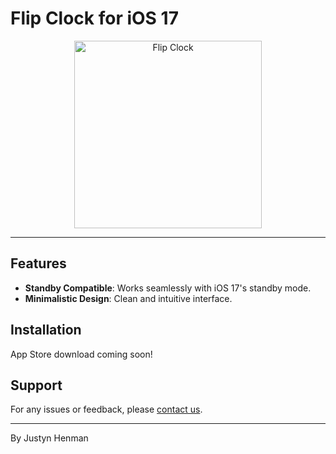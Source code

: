 # Flip Clock for iOS 17

<div align="center">
  <img src="https://justynhenman.com/images/thumbs/flipclock.png" alt="Flip Clock" width="300">
</div>

---

## Features
- **Standby Compatible**: Works seamlessly with iOS 17's standby mode.
- **Minimalistic Design**: Clean and intuitive interface.

## Installation

App Store download coming soon!

## Support

For any issues or feedback, please [contact us](#).

---
 
By Justyn Henman
